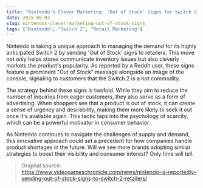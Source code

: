 ```yaml
---
title: "Nintendo's Clever Marketing: 'Out of Stock' Signs for Switch 2 Retailers"
date: 2025-06-03
slug: nintendos-clever-marketing-out-of-stock-signs
tags: ["Nintendo", "Switch 2", "Retail Marketing"]
---
```


Nintendo is taking a unique approach to managing the demand for its highly anticipated Switch 2 by sending 'Out of Stock' signs to retailers. This move not only helps stores communicate inventory issues but also cleverly markets the product's popularity. As reported by a Reddit user, these signs feature a prominent "Out of Stock" message alongside an image of the console, signaling to customers that the Switch 2 is a hot commodity.

The strategy behind these signs is twofold. While they aim to reduce the number of inquiries from eager customers, they also serve as a form of advertising. When shoppers see that a product is out of stock, it can create a sense of urgency and desirability, making them more likely to seek it out once it's available again. This tactic taps into the psychology of scarcity, which can be a powerful motivator in consumer behavior.

As Nintendo continues to navigate the challenges of supply and demand, this innovative approach could set a precedent for how companies handle product shortages in the future. Will we see more brands adopting similar strategies to boost their visibility and consumer interest? Only time will tell.

> Original source: https://www.videogameschronicle.com/news/nintendo-is-reportedly-sending-out-of-stock-signs-to-switch-2-retailers/